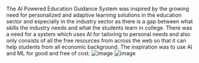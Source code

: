The AI Powered Education Guidance System was inspired by the growing need for personalized and adaptive learning solutions in the education sector and especially in the industry sector as there is a gap between what skills the industry needs and what the students learn in college. There was a need for a system which uses AI for tailoring to personal needs and also only consists of all the free resources from across the web so that it can help students from all economic background. The inspiration was to use AI and ML for good and free of cost.
![image](https://github.com/user-attachments/assets/1d9eaedd-ea33-44c0-8be3-ad23bf307fca)
![image](https://github.com/user-attachments/assets/a75cdb56-6c41-488d-9c72-518b3d2d539a)

